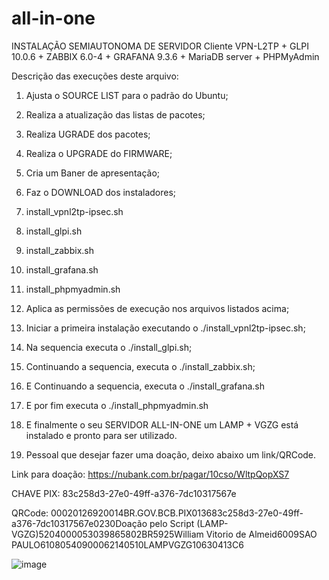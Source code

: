 # all-in-one
INSTALAÇÃO SEMIAUTONOMA DE SERVIDOR Cliente VPN-L2TP + GLPI 10.0.6 + ZABBIX 6.0-4 + GRAFANA 9.3.6 + MariaDB server + PHPMyAdmin

Descrição das execuções deste arquivo:
1. Ajusta o SOURCE LIST para o padrão do Ubuntu;
2. Realiza a atualização das listas de pacotes;
3. Realiza UGRADE dos pacotes;
4. Realiza o UPGRADE do FIRMWARE;

5. Cria um Baner de apresentação;
6. Faz o DOWNLOAD dos instaladores;

7. install_vpnl2tp-ipsec.sh
8. install_glpi.sh
9. install_zabbix.sh
10. install_grafana.sh
11. install_phpmyadmin.sh

12. Aplica as permissões de execução nos arquivos listados acima;
13. Iniciar a primeira instalação executando o ./install_vpnl2tp-ipsec.sh;
14. Na sequencia executa o ./install_glpi.sh;
15. Continuando a sequencia, executa o ./install_zabbix.sh;
16. E Continuando a sequencia, executa o ./install_grafana.sh
17. E por fim executa o ./install_phpmyadmin.sh

13. E finalmente o seu SERVIDOR ALL-IN-ONE um LAMP + VGZG está instalado e pronto para ser utilizado.

14. Pessoal que desejar fazer uma doação, deixo abaixo um link/QRCode.

Link para doação:
https://nubank.com.br/pagar/10cso/WltpQopXS7

CHAVE PIX: 83c258d3-27e0-49ff-a376-7dc10317567e

QRCode: 00020126920014BR.GOV.BCB.PIX013683c258d3-27e0-49ff-a376-7dc10317567e0230Doação pelo Script (LAMP-VGZG)5204000053039865802BR5925William Vitorio de Almeid6009SAO PAULO61080540900062140510LAMPVGZG10630413C6

![image](https://user-images.githubusercontent.com/120144324/221381691-40837647-04f3-467a-838c-c6b1d71d4883.png)
